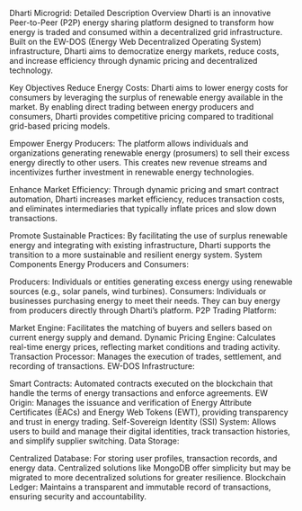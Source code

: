 Dharti Microgrid: Detailed Description
Overview
Dharti is an innovative Peer-to-Peer (P2P) energy sharing platform designed to transform how energy is traded and consumed within a decentralized grid infrastructure. Built on the EW-DOS (Energy Web Decentralized Operating System) infrastructure, Dharti aims to democratize energy markets, reduce costs, and increase efficiency through dynamic pricing and decentralized technology.

Key Objectives
Reduce Energy Costs: Dharti aims to lower energy costs for consumers by leveraging the surplus of renewable energy available in the market. By enabling direct trading between energy producers and consumers, Dharti provides competitive pricing compared to traditional grid-based pricing models.

Empower Energy Producers: The platform allows individuals and organizations generating renewable energy (prosumers) to sell their excess energy directly to other users. This creates new revenue streams and incentivizes further investment in renewable energy technologies.

Enhance Market Efficiency: Through dynamic pricing and smart contract automation, Dharti increases market efficiency, reduces transaction costs, and eliminates intermediaries that typically inflate prices and slow down transactions.

Promote Sustainable Practices: By facilitating the use of surplus renewable energy and integrating with existing infrastructure, Dharti supports the transition to a more sustainable and resilient energy system.
System Components
Energy Producers and Consumers:

Producers: Individuals or entities generating excess energy using renewable sources (e.g., solar panels, wind turbines).
Consumers: Individuals or businesses purchasing energy to meet their needs. They can buy energy from producers directly through Dharti’s platform.
P2P Trading Platform:

Market Engine: Facilitates the matching of buyers and sellers based on current energy supply and demand.
Dynamic Pricing Engine: Calculates real-time energy prices, reflecting market conditions and trading activity.
Transaction Processor: Manages the execution of trades, settlement, and recording of transactions.
EW-DOS Infrastructure:

Smart Contracts: Automated contracts executed on the blockchain that handle the terms of energy transactions and enforce agreements.
EW Origin: Manages the issuance and verification of Energy Attribute Certificates (EACs) and Energy Web Tokens (EWT), providing transparency and trust in energy trading.
Self-Sovereign Identity (SSI) System: Allows users to build and manage their digital identities, track transaction histories, and simplify supplier switching.
Data Storage:

Centralized Database: For storing user profiles, transaction records, and energy data. Centralized solutions like MongoDB offer simplicity but may be migrated to more decentralized solutions for greater resilience.
Blockchain Ledger: Maintains a transparent and immutable record of transactions, ensuring security and accountability.
